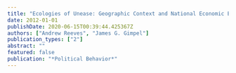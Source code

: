 ```yaml
---
title: "Ecologies of Unease: Geographic Context and National Economic Evaluations"
date: 2012-01-01
publishDate: 2020-06-15T00:39:44.425367Z
authors: ["Andrew Reeves", "James G. Gimpel"]
publication_types: ["2"]
abstract: ""
featured: false
publication: "*Political Behavior*"
---
```


